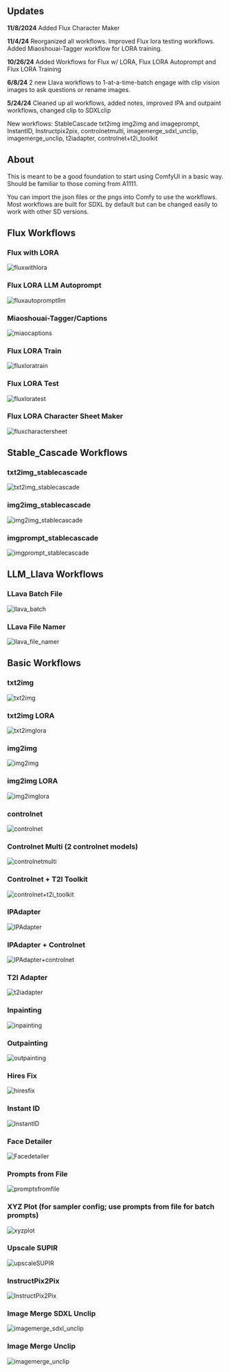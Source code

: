 ## Updates
**11/8/2024**
Added Flux Character Maker

**11/4/24**
Reorganized all workflows. Improved Flux lora testing workflows. Added Miaoshouai-Tagger workflow for LORA training.

**10/26/24**
Added Workflows for Flux w/ LORA, Flux LORA Autoprompt and Flux LORA Training

**6/8/24**
2 new Llava workflows to 1-at-a-time-batch engage with clip vision images to ask questions or rename images.

**5/24/24**
Cleaned up all workflows, added notes, improved IPA and outpaint workflows, changed clip to SDXLclip


New workflows: StableCascade txt2img img2img and imageprompt, InstantID, Instructpix2pix, controlnetmulti, imagemerge_sdxl_unclip, imagemerge_unclip, t2iadapter, controlnet+t2i_toolkit 

## About

This is meant to be a good foundation to start using ComfyUI in a basic way. Should be familiar to those coming from A1111. 

You can import the json files or the pngs into Comfy to use the workflows. Most workflows are built for SDXL by default but can be changed easily to work with other SD versions.

## Flux Workflows
### Flux with LORA
![fluxwithlora](./Flux/WorkflowImages/flux_lora.png)
### Flux LORA LLM Autoprompt
![fluxautopromptllm](./Flux/WorkflowImages/flux_lora_autoprompt.png)
### Miaoshouai-Tagger/Captions
![miaocaptions](./Flux/Training/WorkflowImages/MIAO_Captions.png)
### Flux LORA Train
![fluxloratrain](./Flux/Training/WorkflowImages/flux_lora_train.png)
### Flux LORA Test
![fluxloratest](./Flux/Training/WorkflowImages/loratest.png)
### Flux LORA Character Sheet Maker
![fluxcharactersheet](./Flux/WorkflowImages/flux_character_sheet.png)
## Stable_Cascade Workflows
### txt2img_stablecascade
![txt2img_stablecascade](./Stable_Cascade/WorkflowImages/stable-cascade-txt2img.png)
### img2img_stablecascade
![img2img_stablecascade](./Stable_Cascade/WorkflowImages/Stable-Cascade-image-to-image.png)
### imgprompt_stablecascade
![imgprompt_stablecascade](./Stable_Cascade/WorkflowImages/Stable-Cascade-Image-Prompt.png)

## LLM_Llava Workflows
### LLava Batch File
![llava_batch](./LLM_Llava/WorkflowImages/llava_batch_questionphoto.png)
### LLava File Namer
![llava_file_namer](./LLM_Llava/WorkflowImages/llava_file_namer.png)

## Basic Workflows
### txt2img
![txt2img](./Basic/WorkflowImages/txt2img.png)
### txt2img LORA
![txt2imglora](./Basic/WorkflowImages/txt2imglora.png)
### img2img
![img2img](./Basic/WorkflowImages/img2img.png)
### img2img LORA
![img2imglora](./Basic/WorkflowImages/img2imglora.png)
### controlnet
![controlnet](./Basic/WorkflowImages/controlnet.png)
### Controlnet Multi (2 controlnet models)
![controlnetmulti](./Basic/WorkflowImages/controlnetmulti.png)
### Controlnet + T2I Toolkit
![controlnet+t2i_toolkit](./Basic/WorkflowImages/controlnet+t2i_toolkit.png)
### IPAdapter
![IPAdapter](./Basic/WorkflowImages/ipadapter.png)
### IPAdapter + Controlnet
![IPAdapter+controlnet](./Basic/WorkflowImages/ipadapter+controlnet.png)
### T2I Adapter
![t2iadapter](./Basic/WorkflowImages/t2iadapter.png)
### Inpainting
![inpainting](./Basic/WorkflowImages/inpainting.png)
### Outpainting
![outpainting](./Basic/WorkflowImages/outpainting.png)
### Hires Fix
![hiresfix](./Basic/WorkflowImages/hiresfix.png)
### Instant ID
![InstantID](./Basic/WorkflowImages/instandid.png)
### Face Detailer
![Facedetailer](./Basic/WorkflowImages/facedetailer.png)
### Prompts from File
![promptsfromfile](./Basic/WorkflowImages/promptsfromfile.png)
### XYZ Plot (for sampler config; use prompts from file for batch prompts)
![xyzplot](./Basic/WorkflowImages/xyzplot.png)
### Upscale SUPIR
![upscaleSUPIR](./Basic/WorkflowImages/upscaleSUPIR.png)
### InstructPix2Pix
![InstructPix2Pix](./Basic/WorkflowImages/instructpix2pix.png)
### Image Merge SDXL Unclip
![imagemerge_sdxl_unclip](./Basic/WorkflowImages/imagemerge_sdxl_unclip.png)
### Image Merge Unclip
![imagemerge_unclip](./Basic/WorkflowImages/imagemerge_unclip.png)
